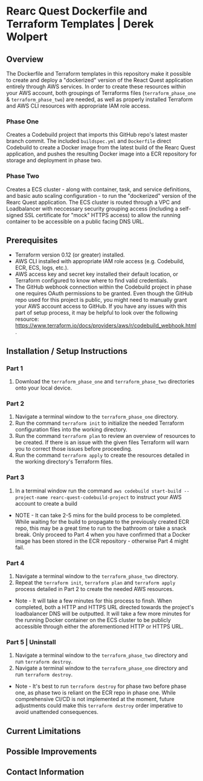 # Rearc Quest Dockerfile and Terraform Templates | Derek Wolpert

## Overview

The Dockerfile and Terraform templates in this repository make it possible to create and deploy a "dockerized" version of the React Quest application entirely through AWS services. In order to create these resources within your AWS account, both groupings of Terraforms files (``terraform_phase_one`` & ``terraform_phase_two``) are needed, as well as properly installed Terraform and AWS CLI resources with appropriate IAM role access.

### Phase One

Creates a Codebuild project that imports this GitHub repo's latest master branch commit. The included ``buildspec.yml`` and ``Dockerfile`` direct Codebuild to create a Docker image from the latest build of the Rearc Quest application, and pushes the resulting Docker image into a ECR repository for storage and deployment in phase two.

### Phase Two

Creates a ECS cluster - along with container, task, and service definitions, and basic auto scaling configuration - to run the "dockerized" version of the Rearc Quest application. The ECS cluster is routed through a VPC and Loadbalancer with neccessary security grouping access (including a self-signed SSL certificate for "mock" HTTPS access) to allow the running container to be accessible on a public facing DNS URL.

## Prerequisites

* Terraform version 0.12 (or greater) installed.
* AWS CLI installed with appropriate IAM role access (e.g. Codebuild, ECR, ECS, logs, etc.).
* AWS access key and secret key installed their default location, or Terraform configured to know where to find valid credentials.
* The GitHub webhook connection within the Codebuild project in phase one requires OAuth permissions to be granted. Even though the GitHub repo used for this project is public, you might need to manually grant your AWS account access to GitHub. If you have any issues with this part of setup process, it may be helpful to look over the following resource: https://www.terraform.io/docs/providers/aws/r/codebuild_webhook.html.

## Installation / Setup Instructions


### Part 1
1) Download the ``terraform_phase_one`` and ``terraform_phase_two`` directories onto your local device.

### Part 2
1) Navigate a terminal window to the ``terraform_phase_one`` directory.
2) Run the command ``terraform init`` to initialize the needed Terraform configuration files into the working directory. 
3) Run the command ``terraform plan`` to review an overview of resources to be created. If there is an issue with the given files Terraform will warn you to correct those issues before proceeding.
4) Run the command ``terraform apply`` to create the resources detailed in the working directory's Terraform files.

### Part 3
1) In a terminal window run the command ``aws codebuild start-build --project-name rearc-quest-codebuild-project`` to instruct your AWS account to create a build
* NOTE - It can take 2-5 mins for the build process to be completed. While waiting for the build to propagate to the previously created ECR repo, this may be a great time to run to the bathroom or take a snack  break. Only proceed to Part 4 when you have confirmed that a Docker image has been stored in the ECR repository - otherwise Part 4 might fail.

### Part 4
1) Navigate a terminal window to the ``terraform_phase_two`` directory.
2) Repeat the ``terraform init``, ``terraform plan`` and ``terraform apply`` process detailed in Part 2 to create the needed AWS resources.
* Note - It will take a few minutes for this process to finsh. When completed, both a HTTP and HTTPS URL directed towards the project's loadbalancer DNS will be outputted. It will take a few more minutes for the running Docker container on the ECS cluster to be publicly accessible through either the aforementioned HTTP or HTTPS URL.

### Part 5 | Uninstall
1) Navigate a terminal window to the ``terraform_phase_two`` directory and run ``terraform destroy``.
2) Navigate a terminal window to the ``terraform_phase_one`` directory and run ``terraform destroy``.
* Note - It's best to run ``terraform destroy`` for phase two before phase one, as phase two is reliant on the ECR repo in phase one. While comprehensive CI/CD is not implemented at the moment, future adjustments could make this ``terraform destroy`` order imperative to avoid unattended consequences.

## Current Limitations


## Possible Improvements

## Contact Information

